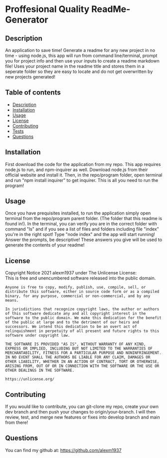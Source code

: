 # Proffesional Quality ReadMe-Generator

## Description
An application to save time! Generate a readme for any new project in no time - using node.js, this app will run from command line/terminal, prompt you for project info and then use your inputs to create a readme markdown file! Uses your project name in the readme title and stores them in a seperate folder so they are easy to locate and do not get overwritten by new projects generated!

## Table of contents
  * [Description](#description)
  * [Installation](#installation)
  * [Usage](#usage)
  * [License](#license)
  * [Contributing](#contributing)
  * [Tests](#tests)
  * [Questions](#questions)

## Installation
  First download the code for the application from my repo. This app requires node.js to run, and npm-inquirer as well. Download node.js from their official website and install it. Then, in the repo/program folder, open terminal and run "npm install inquirer" to get inquirer. This is all you need to run the program!

## Usage
  Once you have prequisites installed, to run the application simply open terminal from the repo/program parent folder. (The folder that this readme is found in!). In the terminal, you can verify you are in the correct folder with command "ls" and if you see a list of files and folders including file "index" you're in the right spot! Type "node index" and the app will start running! Answer the prompts, be descriptive! These answers you give will be used to generate the contents of your readme!

## License
Copyright Notice 2021 alexm1937 under The Unlicense License: </br>
    This is free and unencumbered software released into the public domain.

    Anyone is free to copy, modify, publish, use, compile, sell, or distribute this software, either in source code form or as a compiled binary, for any purpose, commercial or non-commercial, and by any means.
    
    In jurisdictions that recognize copyright laws, the author or authors of this software dedicate any and all copyright interest in the software to the public domain. We make this dedication for the benefit of the public at large and to the detriment of our heirs and successors. We intend this dedication to be an overt act of relinquishment in perpetuity of all present and future rights to this software under copyright law.
    
    THE SOFTWARE IS PROVIDED "AS IS", WITHOUT WARRANTY OF ANY KIND, EXPRESS OR IMPLIED, INCLUDING BUT NOT LIMITED TO THE WARRANTIES OF MERCHANTABILITY, FITNESS FOR A PARTICULAR PURPOSE AND NONINFRINGEMENT. IN NO EVENT SHALL THE AUTHORS BE LIABLE FOR ANY CLAIM, DAMAGES OR OTHER LIABILITY, WHETHER IN AN ACTION OF CONTRACT, TORT OR OTHERWISE, ARISING FROM, OUT OF OR IN CONNECTION WITH THE SOFTWARE OR THE USE OR OTHER DEALINGS IN THE SOFTWARE.
    
    https://unlicense.org/
## Contributing
  If you would like to contribute, you can git-clone my repo, create your own dev branch and then push your changes to origin/your-branch. I will then review, test, and merge new features or fixes into develop branch and main from there!

## Questions
  You can find my github at: https://github.com/alexm1937 </br>
